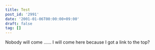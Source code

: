 ```yaml
---
title: Test
post_id: '2991'
date: '2001-01-06T00:00:00+09:00'
draft: false
tag: []
---
```


Nobody will come ...... I will come here because I got a link to the top?
